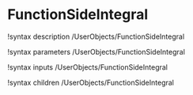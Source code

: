 <!-- MOOSE Documentation Stub: Remove this when content is added. -->

# FunctionSideIntegral
!syntax description /UserObjects/FunctionSideIntegral

!syntax parameters /UserObjects/FunctionSideIntegral

!syntax inputs /UserObjects/FunctionSideIntegral

!syntax children /UserObjects/FunctionSideIntegral
